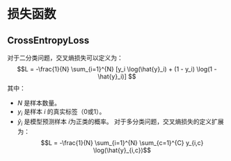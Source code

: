 # 损失函数
## CrossEntropyLoss
对于二分类问题，交叉熵损失可以定义为：
$$L = -\frac{1}{N} \sum_{i=1}^{N} [y_i \log(\hat{y}_i) + (1 - y_i) \log(1 - \hat{y}_i)]
$$
其中：

- $N$ 是样本数量。
- $y_i$ 是样本 $i$ 的真实标签（0或1）。
- $\hat{y}_i$ 是模型预测样本 $i$为正类的概率。
对于多分类问题，交叉熵损失的定义扩展为：$$L = -\frac{1}{N} \sum_{i=1}^{N} \sum_{c=1}^{C} y_{i,c} \log(\hat{y}_{i,c})$$
